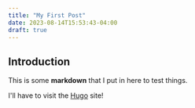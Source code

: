 ```yaml
---
title: "My First Post"
date: 2023-08-14T15:53:43-04:00
draft: true
---
```


## Introduction

This is some **markdown** that I put in here to test things. 

I'll have to visit the [Hugo](https://gohugo.io/) site!
